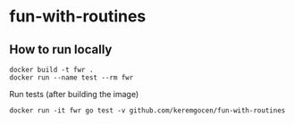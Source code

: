 # fun-with-routines

How to run locally
-----

```
docker build -t fwr .
docker run --name test --rm fwr
```

Run tests
(after building the image)

```
docker run -it fwr go test -v github.com/keremgocen/fun-with-routines
```
